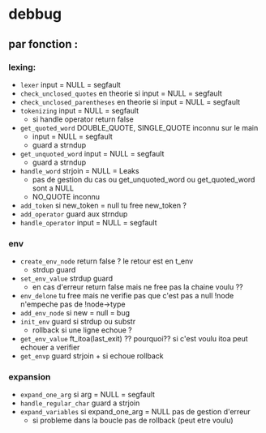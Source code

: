 # debbug

## par fonction :

### lexing:

- `lexer` input = NULL = segfault
- `check_unclosed_quotes` en theorie si input = NULL = segfault
- `check_unclosed_parentheses` en theorie si input = NULL = segfault
- `tokenizing` input = NULL = segfault
  - si handle operator return false
- `get_quoted_word` DOUBLE_QUOTE, SINGLE_QUOTE inconnu sur le main
  - input = NULL = segfault
  - guard a strndup
- `get_unquoted_word` input = NULL = segfault
  - guard a strndup
- `handle_word` strjoin = NULL = Leaks
  - pas de gestion du cas ou get_unquoted_word ou get_quoted_word sont a NULL
  - NO_QUOTE inconnu
- `add_token` si new_token = null tu free new_token ?
- `add_operator` guard aux strndup
- `handle_operator` input = NULL = segfault

### env

- `create_env_node` return false ? le retour est en t_env
  - strdup guard
- `set_env_value` strdup guard
  - en cas d'erreur return false mais ne free pas la chaine voulu ??
- `env_delone` tu free mais ne verifie pas que c'est pas a null !node n'empeche pas de !node->type
- `add_env_node` si new = null = bug
- `init_env` guard si strdup ou substr
  - rollback si une ligne echoue ?
- `get_env_value` ft_itoa(last_exit) ?? pourquoi?? si c'est voulu itoa peut echouer a verifier
- `get_envp` guard strjoin + si echoue rollback

### expansion

- `expand_one_arg` si arg = NULL = segfault
- `handle_regular_char` guard a strjoin
- `expand_variables` si expand_one_arg = NULL pas de gestion d'erreur
  - si probleme dans la boucle pas de rollback (peut etre voulu)
